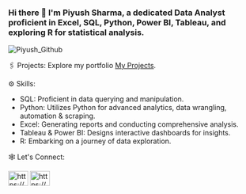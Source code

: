 ### Hi there 👋 I'm Piyush Sharma, a dedicated Data Analyst proficient in Excel, SQL, Python, Power BI, Tableau, and exploring R for statistical analysis.

![Piyush_Github](https://github.com/piyushsharma57/piyushsharma57/assets/116330274/830e25a9-a80c-42b8-b663-faabff83da9c)

🖇️ Projects: Explore my portfolio [My Projects](https://github.com/piyushsharma57/Data-Analysis-Projects).

⚙️ Skills:
   - SQL: Proficient in data querying and manipulation.
   - Python: Utilizes Python for advanced analytics, data wrangling, automation & scraping.
   - Excel: Generating reports and conducting comprehensive analysis.
   - Tableau & Power BI: Designs interactive dashboards for insights.
   - R: Embarking on a journey of data exploration.

🕸️ Let's Connect:
<p align="left">
  <a href="https://www.linkedin.com/in/pys-shm/" target="_blank"><img align="center" src="https://raw.githubusercontent.com/rahuldkjain/github-profile-readme-generator/master/src/images/icons/Social/linked-in-alt.svg" alt="https://www.linkedin.com/in/pys-shm/" height="30" width="40" /></a>
  <a href="https://www.hackerrank.com/profile/piyushsharma2111" target="_blank"><img align="center" src="https://raw.githubusercontent.com/rahuldkjain/github-profile-readme-generator/master/src/images/icons/Social/hackerrank.svg" alt="https://www.hackerrank.com/profile/piyushsharma2111" height="30" width="40" /></a>
</p>

